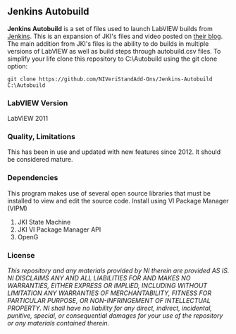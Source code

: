 ## Jenkins Autobuild ##

**Jenkins Autobuild** is a set of files used to launch LabVIEW builds from [Jenkins](http://jenkins-ci.org/). This is an expansion of JKI's files and video posted on [their blog](http://blog.jki.net/news/niweek-2012-fire-and-forget-bulletproof-builds-using-continuous-integration-with-labview-video-slides-now-available/). The main addition from JKI's files is the ability to do builds in multiple versions of LabVIEW as well as build steps through autobuild.csv files.
To simplify your life clone this repository to C:\Autobuild using the git clone <directory> option:
<pre><code>git clone https://github.com/NIVeriStandAdd-Ons/Jenkins-Autobuild C:\Autobuild</pre></code>

### LabVIEW Version ###

LabVIEW 2011

### Quality, Limitations ###

This has been in use and updated with new features since 2012. It should be considered mature.

### Dependencies ###

This program makes use of several open source libraries that must be installed to view and edit the source code. Install using VI Package Manager (VIPM)

1.	JKI State Machine
2.	JKI VI Package Manager API  
3.	OpenG

### License ###

*This repository and any materials provided by NI therein are provided AS IS. NI DISCLAIMS ANY AND ALL LIABILITIES FOR AND MAKES NO WARRANTIES, EITHER EXPRESS OR IMPLIED, INCLUDING WITHOUT LIMITATION ANY WARRANTIES OF MERCHANTABILITY, FITNESS FOR  PARTICULAR PURPOSE, OR NON-INFRINGEMENT OF INTELLECTUAL PROPERTY. NI shall have no liability for any direct, indirect, incidental, punitive, special, or consequential damages for your use of the repository or any materials contained therein.*
